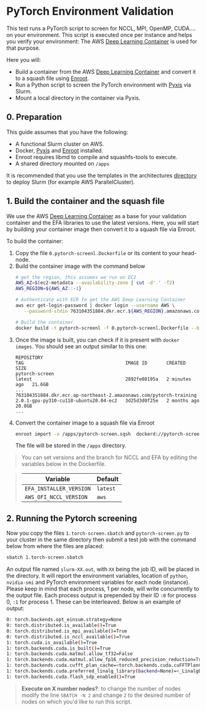 # PyTorch Environment Validation

This test runs a PyTorch script to screen for NCCL, MPI, OpenMP, CUDA.... on your environment. This script is executed once per instance and helps you verify your environment: The AWS [Deep Learning Container](https://docs.aws.amazon.com/deep-learning-containers/latest/devguide/deep-learning-containers-images.html) is used for that purpose.

Here you will:
- Build a container from the AWS [Deep Learning Container](https://docs.aws.amazon.com/deep-learning-containers/latest/devguide/deep-learning-containers-images.html) and convert it to a squash file using [Enroot](https://github.com/NVIDIA/enroot).
- Run a Python script to screen the PyTorch environment with [Pyxis](https://github.com/NVIDIA/pyxis) via Slurm.
- Mount a local directory in the container via Pyxis.

## 0. Preparation

This guide assumes that you have the following:

- A functional Slurm cluster on AWS.
- Docker, [Pyxis](https://github.com/NVIDIA/pyxis) and [Enroot](https://github.com/NVIDIA/enroot) installed.
- Enroot requires libmd to compile and squashfs-tools to execute.
- A shared directory mounted on `/apps`

It is recommended that you use the templates in the architectures [directory](../../1.architectures) to deploy Slurm (for example AWS ParallelCluster).


## 1. Build the container and the squash file

We use the AWS [Deep Learning Container](https://docs.aws.amazon.com/deep-learning-containers/latest/devguide/deep-learning-containers-images.html) as a base for your validation container and the EFA libraries to use the latest versions. Here, you will start by building your container image then convert it to a squash file via Enroot.

To build the container:

1. Copy the file `0.pytorch-screenl.Dockerfile` or its content to your head-node.
2. Build the container image with the command below
   ```bash
   # get the region, this assumes we run on EC2
   AWS_AZ=$(ec2-metadata --availability-zone | cut -d' ' -f2)
   AWS_REGION=${AWS_AZ::-1}

   # Authenticate with ECR to get the AWS Deep Learning Container
   aws ecr get-login-password | docker login --username AWS \
      --password-stdin 763104351884.dkr.ecr.${AWS_REGION}.amazonaws.com/pytorch-training

   # Build the container
   docker build -t pytorch-screenl -f 0.pytorch-screenl.Dockerfile --build-arg="AWS_REGION=${AWS_AZ::-1}" .
   ```
3. Once the image is built, you can check if it is present with `docker images`. You should see an output similar to this one:
   ```
   REPOSITORY                                                           TAG                                     IMAGE ID       CREATED         SIZE
   pytorch-screen                                                       latest                                  2892fe08195a   2 minutes ago   21.6GB
   ...
   763104351884.dkr.ecr.ap-northeast-2.amazonaws.com/pytorch-training   2.0.1-gpu-py310-cu118-ubuntu20.04-ec2   3d25d3d0f25e   2 months ago    20.8GB
   ...
   ```
3. Convert the container image to a squash file via Enroot
   ```bash
   enroot import -o /apps/pytorch-screen.sqsh  dockerd://pytorch-screen:latest
   ```
   The file will be stored in the `/apps` directory.

> You can set versions and the branch for NCCL and EFA by editing the variables below in the Dockerfile.

> | Variable              | Default     |
> |-----------------------|-------------|
> |`EFA_INSTALLER_VERSION`| `latest`    |
> |`AWS_OFI_NCCL_VERSION` | `aws`       |

## 2. Running the Pytorch screening

Now you copy the files `1.torch-screen.sbatch` and `pytorch-screen.py` to your cluster in the same directory then submit a test job with the command below from where the files are placed:

```bash
sbatch 1.torch-screen.sbatch
```

An output file named `slurm-XX.out`, with `XX` being the job ID, will be placed in the directory. It will report the environment variables, location of `python`, `nvidia-smi` and PyTorch environment variables for each node (instance). Please keep in mind that each process, 1 per node, will write concurrently to the output file. Each process output is prepended by their ID `:0` for process 0, `:1` for process 1. These can be interleaved. Below is an example of output:


```bash
0: torch.backends.opt_einsum.strategy=None
0: torch.distributed.is_available()=True
0: torch.distributed.is_mpi_available()=True
0: torch.distributed.is_nccl_available()=True
1: torch.cuda.is_available()=True
1: torch.backends.cuda.is_built()=True
1: torch.backends.cuda.matmul.allow_tf32=False
1: torch.backends.cuda.matmul.allow_fp16_reduced_precision_reduction=True
1: torch.backends.cuda.cufft_plan_cache=<torch.backends.cuda.cuFFTPlanCacheManager object at 0x7f72d0415a80>
1: torch.backends.cuda.preferred_linalg_library(backend=None)=<_LinalgBackend.Default: 0>
1: torch.backends.cuda.flash_sdp_enabled()=True
```

> **Execute on X number nodes?**: to change the number of nodes modify the line `SBATCH -N 2` and change `2` to the desired number of nodes on which you'd like to run this script.
